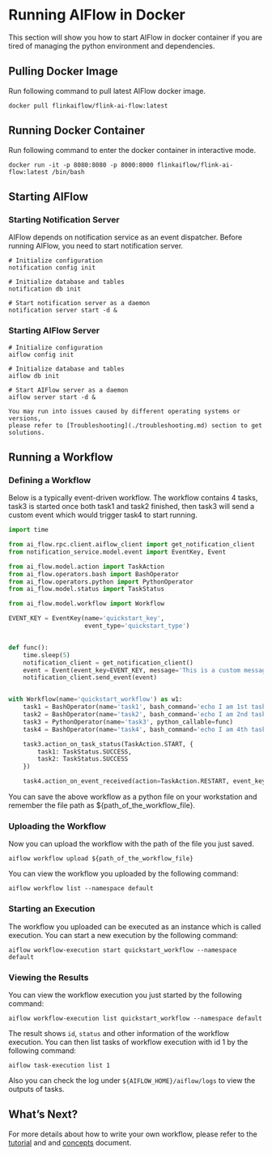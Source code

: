 # Running AIFlow in Docker

This section will show you how to start AIFlow in docker container if you are tired of managing the python environment and dependencies.

## Pulling Docker Image
Run following command to pull latest AIFlow docker image.
```shell script
docker pull flinkaiflow/flink-ai-flow:latest
```

## Running Docker Container
Run following command to enter the docker container in interactive mode.
```shell script
docker run -it -p 8080:8080 -p 8000:8000 flinkaiflow/flink-ai-flow:latest /bin/bash
```

## Starting AIFlow 

### Starting Notification Server
AIFlow depends on notification service as an event dispatcher. Before running AIFlow, you need to start notification server.
```shell script
# Initialize configuration
notification config init 

# Initialize database and tables
notification db init

# Start notification server as a daemon
notification server start -d &
``` 

### Starting AIFlow Server
```shell script
# Initialize configuration
aiflow config init

# Initialize database and tables
aiflow db init

# Start AIFlow server as a daemon
aiflow server start -d &
```

```{note}
You may run into issues caused by different operating systems or versions, 
please refer to [Troubleshooting](./troubleshooting.md) section to get solutions.
```

## Running a Workflow

### Defining a Workflow
Below is a typically event-driven workflow. The workflow contains 4 tasks, task3 is started once both task1 and task2 finished, then task3 will send a custom event which would trigger task4 to start running.

```python
import time

from ai_flow.rpc.client.aiflow_client import get_notification_client
from notification_service.model.event import EventKey, Event

from ai_flow.model.action import TaskAction
from ai_flow.operators.bash import BashOperator
from ai_flow.operators.python import PythonOperator
from ai_flow.model.status import TaskStatus

from ai_flow.model.workflow import Workflow

EVENT_KEY = EventKey(name='quickstart_key',
                     event_type='quickstart_type')


def func():
    time.sleep(5)
    notification_client = get_notification_client()
    event = Event(event_key=EVENT_KEY, message='This is a custom message.')
    notification_client.send_event(event)


with Workflow(name='quickstart_workflow') as w1:
    task1 = BashOperator(name='task1', bash_command='echo I am 1st task.')
    task2 = BashOperator(name='task2', bash_command='echo I am 2nd task.')
    task3 = PythonOperator(name='task3', python_callable=func)
    task4 = BashOperator(name='task4', bash_command='echo I am 4th task.')

    task3.action_on_task_status(TaskAction.START, {
        task1: TaskStatus.SUCCESS,
        task2: TaskStatus.SUCCESS
    })

    task4.action_on_event_received(action=TaskAction.RESTART, event_key=EVENT_KEY)
```
You can save the above workflow as a python file on your workstation and remember the file path as ${path_of_the_workflow_file}.

### Uploading the Workflow

Now you can upload the workflow with the path of the file you just saved.
```
aiflow workflow upload ${path_of_the_workflow_file}
```

You can view the workflow you uploaded by the following command:
```shell script
aiflow workflow list --namespace default
```

### Starting an Execution
The workflow you uploaded can be executed as an instance which is called execution. You can start a new execution by the following command:
```
aiflow workflow-execution start quickstart_workflow --namespace default
```

### Viewing the Results
You can view the workflow execution you just started by the following command:
```shell script
aiflow workflow-execution list quickstart_workflow --namespace default
```
The result shows `id`, `status` and other information of the workflow execution.
You can then list tasks of workflow execution with id 1 by the following command:
```shell script
aiflow task-execution list 1
```
Also you can check the log under `${AIFLOW_HOME}/aiflow/logs` to view the outputs of tasks.


## What’s Next?

For more details about how to write your own workflow, please refer to the [tutorial](../../tutorial_and_examples/tutorial.md) and and [concepts](../../concepts/index.md) document.
